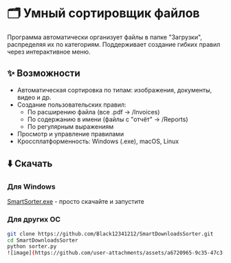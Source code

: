 # 🗂️ Умный сортировщик файлов

Программа автоматически организует файлы в папке "Загрузки", распределяя их по категориям. 
Поддерживает создание гибких правил через интерактивное меню.

## ✨ Возможности
- Автоматическая сортировка по типам: изображения, документы, видео и др.
- Создание пользовательских правил:
  - По расширению файла (все .pdf → /Invoices)
  - По содержанию в имени (файлы с "отчёт" → /Reports)
  - По регулярным выражениям
- Просмотр и управление правилами
- Кроссплатформенность: Windows (.exe), macOS, Linux

## ⬇️ Скачать
### Для Windows
[SmartSorter.exe](https://github.com/Black12341212/SmartDownloadsSorter/archive/refs/heads/main.zip) - просто скачайте и запустите

### Для других ОС
```bash
git clone https://github.com/Black12341212/SmartDownloadsSorter.git
cd SmartDownloadsSorter
python sorter.py
![image](https://github.com/user-attachments/assets/a6720965-9c35-47c3-a6b7-bb83514768bd)
